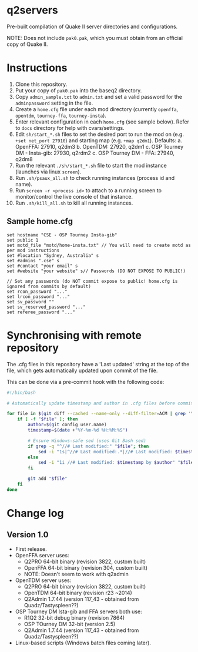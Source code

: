 # q2servers

Pre-built compilation of Quake II server directories and configurations.

NOTE: Does not include `pak0.pak`, which you must obtain from an official copy of Quake II.

# Instructions

1. Clone this repository.
2. Put your copy of `pak0.pak` into the baseq2 directory.
3. Copy `admin_sample.txt` to `admin.txt` and set a valid password for the `adminpassword` setting in the file.
4. Create a `home.cfg` file under each mod directory (currently `openffa`, `opentdm`, `tourney-ffa`, `tourney-insta`).
5. Enter relevant configuration in each `home.cfg` (see sample below). Refer to `docs` directory for help with cvars/settings.
6. Edit `sh/start_*.sh` files to set the desired port to run the mod on (e.g. `+set net_port 27910`) and starting map (e.g. `+map q2dm1`).
    Defaults:
    a. OpenFFA: 27910, q2dm3
    b. OpenTDM: 27920, q2dm1
    c. OSP Tourney DM - Insta-gib: 27930, q2rdm2
    c. OSP Tourney DM - FFA: 27940, q2dm8
7. Run the relevant `./sh/start_*.sh` file to start the mod instance (launches via linux `screen`).
8. Run `.sh/psaux_all.sh` to check running instances (process id and name).
9. Run `screen -r <process id>` to attach to a running screen to monitor/control the live console of that instance.
10. Run `.sh/kill_all.sh` to kill all running instances.

## Sample home.cfg

```
set hostname "CSE - OSP Tourney Insta-gib"
set public 1
set motd_file "motd/home-insta.txt" // You will need to create motd as per mod instructions
set #location "Sydney, Australia" s
set #admins ".cse" s
set #contact "your email" s
set #website "your website" s// Passwords (DO NOT EXPOSE TO PUBLIC!)

// Set any passwords (do NOT commit expose to public! home.cfg is ignored from commits by default)
set rcon_password "..."
set lrcon_password "..."
set sv_password ""
set sv_reserved_password "..."
set referee_password "..."
```

# Synchronising with remote repository
The .cfg files in this repository have a 'Last updated' string at the top of the file, which gets automatically updated upon commit of the file.

This can be done via a pre-commit hook with the following code:
```bash
#!/bin/bash

# Automatically update timestamp and author in .cfg files before commit

for file in $(git diff --cached --name-only --diff-filter=ACM | grep '\.cfg$'); do
    if [ -f "$file" ]; then
        author=$(git config user.name)
        timestamp=$(date +"%Y-%m-%d %H:%M:%S")

        # Ensure Windows-safe sed (uses Git Bash sed)
        if grep -q "^//# Last modified:" "$file"; then
            sed -i "1s|^//# Last modified:.*|//# Last modified: $timestamp by $author|" "$file"
        else
            sed -i "1i //# Last modified: $timestamp by $author" "$file"
        fi

        git add "$file"
    fi
done
```

# Change log

## Version 1.0
- First release.
- OpenFFA server uses:
   - Q2PRO 64-bit binary (revision 3822, custom built)
   - OpenFFA 64-bit binary (revision 304, custom built)
   - NOTE: Doesn't seem to work with q2admin
- OpenTDM server uses:
   - Q2PRO 64-bit binary (revision 3822, custom built)
   - OpenTDM 64-bit binary (revision r23 ~2014)
   - Q2Admin 1.7.44 (version 117_43 - obtained from Quadz/Tastyspleen??)
- OSP Tourney DM Ista-gib and FFA servers both use:
   - R1Q2 32-bit debug binary (revision 7864)
   - OSP TOurney DM 32-bit (version 2.5)
   - Q2Admin 1.7.44 (version 117_43 - obtained from Quadz/Tastyspleen??)
- Linux-based scripts (Windows batch files coming later).
